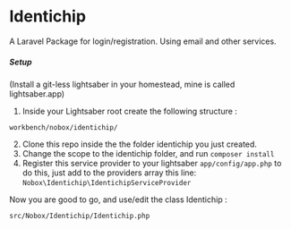 Identichip
==========

A Laravel Package for login/registration. Using email and other services. 


##### Setup

(Install a git-less lightsaber in your homestead, mine is called lightsaber.app)

1. Inside your Lightsaber root  create the following structure : 

`workbench/nobox/identichip/`

2. Clone this repo inside the the folder identichip you just created. 
3. Change the scope to the identichip folder, and run `composer install`
4. Register this service provider to your lightsaber `app/config/app.php` to do this, just add to the providers array this line: `Nobox\Identichip\IdentichipServiceProvider`

Now you are good to go, and use/edit the class Identichip : 

`src/Nobox/Identichip/Identichip.php`
